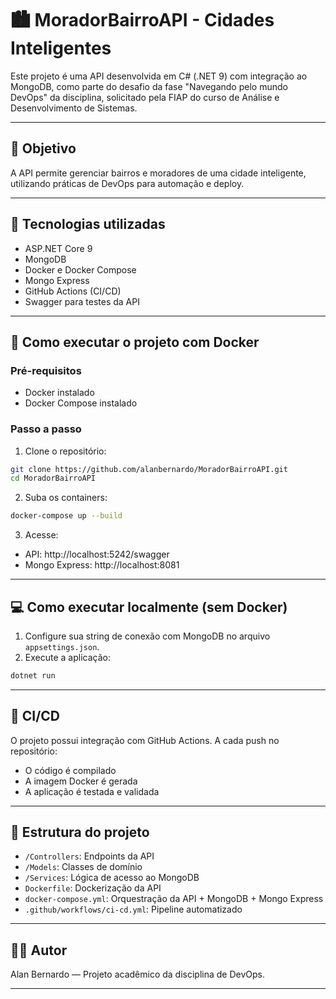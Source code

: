 # 🏙️ MoradorBairroAPI - Cidades Inteligentes

Este projeto é uma API desenvolvida em C# (.NET 9) com integração ao MongoDB, como parte do desafio da fase "Navegando pelo mundo DevOps" da disciplina, solicitado pela FIAP do curso de Análise e Desenvolvimento de Sistemas.

---

## 🚀 Objetivo
A API permite gerenciar bairros e moradores de uma cidade inteligente, utilizando práticas de DevOps para automação e deploy.

---

## 🔧 Tecnologias utilizadas

- ASP.NET Core 9
- MongoDB
- Docker e Docker Compose
- Mongo Express
- GitHub Actions (CI/CD)
- Swagger para testes da API

---

## 🐳 Como executar o projeto com Docker

### Pré-requisitos

- Docker instalado
- Docker Compose instalado

### Passo a passo

1. Clone o repositório:

```bash
git clone https://github.com/alanbernardo/MoradorBairroAPI.git
cd MoradorBairroAPI
```

2. Suba os containers:

```bash
docker-compose up --build
```

3. Acesse:
- API: http://localhost:5242/swagger
- Mongo Express: http://localhost:8081

---

## 💻 Como executar localmente (sem Docker)

1. Configure sua string de conexão com MongoDB no arquivo `appsettings.json`.
2. Execute a aplicação:

```bash
dotnet run
```

---

## 🔄 CI/CD

O projeto possui integração com GitHub Actions. A cada push no repositório:
- O código é compilado
- A imagem Docker é gerada
- A aplicação é testada e validada

---

## 📁 Estrutura do projeto

- `/Controllers`: Endpoints da API
- `/Models`: Classes de domínio
- `/Services`: Lógica de acesso ao MongoDB
- `Dockerfile`: Dockerização da API
- `docker-compose.yml`: Orquestração da API + MongoDB + Mongo Express
- `.github/workflows/ci-cd.yml`: Pipeline automatizado

---

## 👨‍💻 Autor

Alan Bernardo — Projeto acadêmico da disciplina de DevOps.

---
